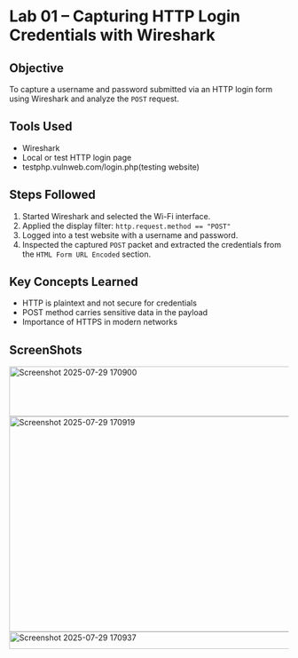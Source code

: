 # Lab 01 – Capturing HTTP Login Credentials with Wireshark

## Objective
To capture a username and password submitted via an HTTP login form using Wireshark and analyze the `POST` request.

## Tools Used
- Wireshark
- Local or test HTTP login page
- testphp.vulnweb.com/login.php(testing website)

## Steps Followed
1. Started Wireshark and selected the Wi-Fi interface.
2. Applied the display filter: `http.request.method == "POST"`
3. Logged into a test website with a username and password.
4. Inspected the captured `POST` packet and extracted the credentials from the `HTML Form URL Encoded` section.

## Key Concepts Learned
- HTTP is plaintext and not secure for credentials
- POST method carries sensitive data in the payload
- Importance of HTTPS in modern networks

## ScreenShots 

<img width="1363" height="90" alt="Screenshot 2025-07-29 170900" src="https://github.com/user-attachments/assets/d0d4b329-627f-4083-acba-b08f9018f6ac" />

<img width="623" height="388" alt="Screenshot 2025-07-29 170919" src="https://github.com/user-attachments/assets/adae797b-15d4-48f5-86c6-3e6afc3b3c72" />

<img width="514" height="31" alt="Screenshot 2025-07-29 170937" src="https://github.com/user-attachments/assets/3b336c69-4fa9-4325-975d-56108b1e5db9" />


